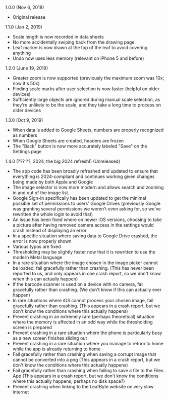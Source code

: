 1.0.0 (Nov 6, 2018)
* Original release

1.1.0 (Jan 2, 2019)
* Scale length is now recorded in data sheets
* No more accidentally swiping back from the drawing page
* Leaf marker is now drawn at the top of the leaf to avoid covering anything
* Undo now uses less memory (relevant on iPhone 5 and before)

1.2.0 (June 19, 2019)
* Greater zoom is now supported (previously the maximum zoom was 10x; now it's 50x)
* Finding scale marks after user selection is now faster (helpful on older devices)
* Sufficiently large objects are ignored during manual scale selection, as they're unlikely to be the scale, and they take a long time to process on older devices

1.3.0 (Oct 9, 2019)
* When data is added to Google Sheets, numbers are properly recognized as numbers
* When Google Sheets are created, headers are frozen
* The "Back" button is now more accurately labeled "Save" on the Settings page

1.4.0 (??? ??, 2024, the big 2024 refresh!) (Unreleased)
* The app code has been broadly refreshed and updated to ensure that everything is 2024-compliant and continues working given changes being made by both Apple and Google
* The image selector is now more modern and allows search and zooming in and out of the image list.
* Google Sign-In specifically has been updated to get the minimal possible set of permissions to users' Google Drives (previously Google was granting several permissions we weren't even asking for, so we've rewritten the whole login to avoid that) 
* An issue has been fixed where on newer iOS versions, choosing to take a picture after having removed camera access in the settings would crash instead of displaying an error
* In a specific situation where saving data to Google Drive crashed, the error is now properly shown
* Various typos are fixed
* Thresholding may be slightly faster now that it is rewritten to use the modern Metal language
* In a rare situation where the image chosen in the image picker cannot be loaded, fail gracefully rather than crashing. (This has never been reported to us, and only appears in one crash report, so we don't know when this can actually happen)
* If the barcode scanner is used on a device with no camera, fail gracefully rather than crashing. (We don't know if this can actually ever happen)
* In rare situations where iOS cannot process your chosen image, fail gracefully rather than crashing. (This appears in a crash report, but we don't know the conditions where this actually happens)
* Prevent crashing in an extremely rare (perhaps theoretical) situation where the memory is affected in an odd way while the thresholding screen is prepared
* Prevent crashing in a rare situation where the phone is particularly busy as a new screen finishes sliding out
* Prevent crashing in a rare situation where you manage to return to home while the app is already returning to home
* Fail gracefully rather than crashing when saving a corrupt image that cannot be converted into a png (This appears in a crash report, but we don't know the conditions where this actually happens)
* Fail gracefully rather than crashing when failing to save a file to the Files App (This appears in a crash report, but we don't know the conditions where this actually happens; perhaps no disk space?)
* Prevent crashing when linking to the LeafByte website on very slow internet
